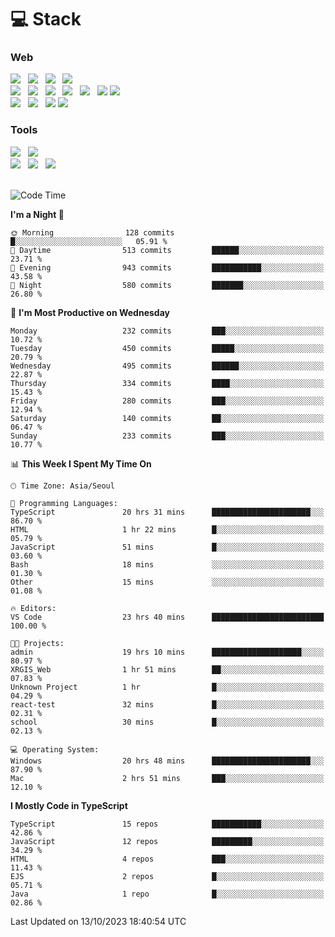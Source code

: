 <h1>💻 Stack</h1>
<div>
 <h3>Web</h3>
 <!-- badge : https://shields.io/ -->
 <!-- icon : https://simpleicons.org/?q=Get -->
 <img src="https://img.shields.io/badge/HTML5-e74c3c?style=flat-square&logo=HTML5&logoColor=white"/> &nbsp 
 <img src="https://img.shields.io/badge/CSS3-0A84FF?style=flat-square&logo=CSS3&logoColor=white"/> &nbsp 
 <img src="https://img.shields.io/badge/JavaScript-FFCD11?style=flat-square&logo=JavaScript&logoColor=white"/> &nbsp 
 <img src="https://img.shields.io/badge/TypeScript-3075C0?style=flat-square&logo=TypeScript&logoColor=white"/>
 <br/>
 <img src="https://img.shields.io/badge/Next-000000?style=flat-square&logo=nextdotjs&logoColor=white"/> &nbsp 
 <img src="https://img.shields.io/badge/React-00BCF6?style=flat-square&logo=React&logoColor=white"/> &nbsp 
 <img src="https://img.shields.io/badge/Redux-764ABC?style=flat-square&logo=Redux&logoColor=white"/> &nbsp
 <img src="https://img.shields.io/badge/Recoil-3578E5?style=flat-square&logo=recoil&logoColor=white"/> &nbsp
 <img src="https://img.shields.io/badge/React-Query-FF4154?style=flat-square&logo=reactquery&logoColor=white"/> &nbsp 
 <img src="https://img.shields.io/badge/styled%2Dcomponents-DB7093?style=flat-square&logo=styled%2Dcomponents&logoColor=white"/>
 <img src="https://img.shields.io/badge/CSS Modules-000000?style=flat-square&logo=CSS Modules&logoColor=white"/> &nbsp 
 <br/>
 <img src="https://img.shields.io/badge/Node-339933?style=flat-square&logo=Node.js&logoColor=white"/> &nbsp 
 <img src="https://img.shields.io/badge/Express-000000?style=flat-square&logo=Express&logoColor=white"/> &nbsp 
 <img src="https://img.shields.io/badge/MongoDB-47A248?style=flat-square&logo=MongoDB&logoColor=white"/>
 <img src="https://img.shields.io/badge/MariaDB-003545?style=flat-square&logo=mariadb&logoColor=white"/>
 
 <h3>Tools</h3>
 <img src="https://img.shields.io/badge/Visual Studio Code-007ACC?style=flat-square&logo=Visual Studio Code&logoColor=white"/> &nbsp 
 <img src="https://img.shields.io/badge/Postman-FF6C37?style=flat-square&logo=Postman&logoColor=white"/> &nbsp
 <br>
 <img src="https://img.shields.io/badge/Adobe Photoshop-31A8FF?style=flat-square&logo=Adobe Photoshop&logoColor=white"/> &nbsp 
 <img src="https://img.shields.io/badge/Adobe Illustrator-FF9A00?style=flat-square&logo=Adobe Illustrator&logoColor=white"/> &nbsp 
 <img src="https://img.shields.io/badge/Figma-F24E1E?style=flat-square&logo=Figma&logoColor=white"/> &nbsp
</div>

<br>

<!--START_SECTION:waka-->
![Code Time](http://img.shields.io/badge/Code%20Time-555%20hrs%2028%20mins-blue)

**I'm a Night 🦉** 

```text
🌞 Morning                128 commits         █░░░░░░░░░░░░░░░░░░░░░░░░   05.91 % 
🌆 Daytime                513 commits         ██████░░░░░░░░░░░░░░░░░░░   23.71 % 
🌃 Evening                943 commits         ███████████░░░░░░░░░░░░░░   43.58 % 
🌙 Night                  580 commits         ███████░░░░░░░░░░░░░░░░░░   26.80 % 
```
📅 **I'm Most Productive on Wednesday** 

```text
Monday                   232 commits         ███░░░░░░░░░░░░░░░░░░░░░░   10.72 % 
Tuesday                  450 commits         █████░░░░░░░░░░░░░░░░░░░░   20.79 % 
Wednesday                495 commits         ██████░░░░░░░░░░░░░░░░░░░   22.87 % 
Thursday                 334 commits         ████░░░░░░░░░░░░░░░░░░░░░   15.43 % 
Friday                   280 commits         ███░░░░░░░░░░░░░░░░░░░░░░   12.94 % 
Saturday                 140 commits         ██░░░░░░░░░░░░░░░░░░░░░░░   06.47 % 
Sunday                   233 commits         ███░░░░░░░░░░░░░░░░░░░░░░   10.77 % 
```


📊 **This Week I Spent My Time On** 

```text
🕑︎ Time Zone: Asia/Seoul

💬 Programming Languages: 
TypeScript               20 hrs 31 mins      ██████████████████████░░░   86.70 % 
HTML                     1 hr 22 mins        █░░░░░░░░░░░░░░░░░░░░░░░░   05.79 % 
JavaScript               51 mins             █░░░░░░░░░░░░░░░░░░░░░░░░   03.60 % 
Bash                     18 mins             ░░░░░░░░░░░░░░░░░░░░░░░░░   01.30 % 
Other                    15 mins             ░░░░░░░░░░░░░░░░░░░░░░░░░   01.08 % 

🔥 Editors: 
VS Code                  23 hrs 40 mins      █████████████████████████   100.00 % 

🐱‍💻 Projects: 
admin                    19 hrs 10 mins      ████████████████████░░░░░   80.97 % 
XRGIS_Web                1 hr 51 mins        ██░░░░░░░░░░░░░░░░░░░░░░░   07.83 % 
Unknown Project          1 hr                █░░░░░░░░░░░░░░░░░░░░░░░░   04.29 % 
react-test               32 mins             █░░░░░░░░░░░░░░░░░░░░░░░░   02.31 % 
school                   30 mins             █░░░░░░░░░░░░░░░░░░░░░░░░   02.13 % 

💻 Operating System: 
Windows                  20 hrs 48 mins      ██████████████████████░░░   87.90 % 
Mac                      2 hrs 51 mins       ███░░░░░░░░░░░░░░░░░░░░░░   12.10 % 
```

**I Mostly Code in TypeScript** 

```text
TypeScript               15 repos            ███████████░░░░░░░░░░░░░░   42.86 % 
JavaScript               12 repos            █████████░░░░░░░░░░░░░░░░   34.29 % 
HTML                     4 repos             ███░░░░░░░░░░░░░░░░░░░░░░   11.43 % 
EJS                      2 repos             █░░░░░░░░░░░░░░░░░░░░░░░░   05.71 % 
Java                     1 repo              █░░░░░░░░░░░░░░░░░░░░░░░░   02.86 % 
```




 Last Updated on 13/10/2023 18:40:54 UTC
<!--END_SECTION:waka-->
